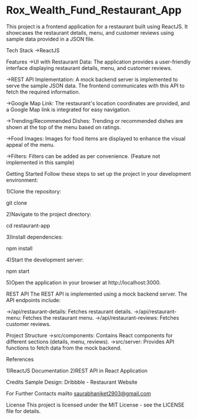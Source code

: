 # Rox_Wealth_Fund_Restaurant_App

This project is a frontend application for a restaurant built using ReactJS. It showcases the restaurant details, menu, and customer reviews using sample data provided in a JSON file.

Tech Stack
->ReactJS

Features
->UI with Restaurant Data: The application provides a user-friendly interface displaying restaurant details, menu, and customer reviews.

->REST API Implementation: A mock backend server is implemented to serve the sample JSON data. The frontend communicates with this API to fetch the required information.

->Google Map Link: The restaurant's location coordinates are provided, and a Google Map link is integrated for easy navigation.

->Trending/Recommended Dishes: Trending or recommended dishes are shown at the top of the menu based on ratings.

->Food Images: Images for food items are displayed to enhance the visual appeal of the menu.

->Filters: Filters can be added as per convenience. (Feature not implemented in this sample)

Getting Started
Follow these steps to set up the project in your development environment:

1)Clone the repository:

git clone <repository-url>

2)Navigate to the project directory:

cd restaurant-app

3)Install dependencies:

npm install

4)Start the development server:

npm start

5)Open the application in your browser at http://localhost:3000.

REST API
The REST API is implemented using a mock backend server. The API endpoints include:

->/api/restaurant-details: Fetches restaurant details.
->/api/restaurant-menu: Fetches the restaurant menu.
->/api/restaurant-reviews: Fetches customer reviews.

Project Structure
->src/components: Contains React components for different sections (details, menu, reviews).
->src/server: Provides API functions to fetch data from the mock backend.

References

1)ReactJS Documentation
2)REST API in React Application

Credits
Sample Design: Dribbble - Restaurant Website

For Further Contacts mailto saurabhaniket2903@gmail.com

License
This project is licensed under the MIT License - see the LICENSE file for details.
